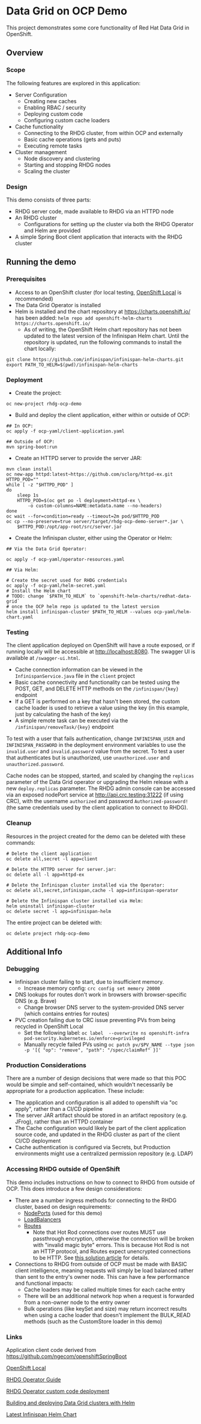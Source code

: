 
# Data Grid on OCP Demo

This project demonstrates some core functionality of Red Hat Data Grid in OpenShift. 

## Overview

### Scope

The following features are explored in this application:

- Server Configuration
  - Creating new caches
  - Enabling RBAC / security
  - Deploying custom code
  - Configuring custom cache loaders
- Cache functionality
  - Connecting to the RHDG cluster, from within OCP and externally
  - Basic cache operations (gets and puts)
  - Executing remote tasks
- Cluster management
  - Node discovery and clustering
  - Starting and stopping RHDG nodes
  - Scaling the cluster

### Design

This demo consists of three parts:
- RHDG server code, made available to RHDG via an HTTPD node
- An RHDG cluster
  - Configurations for setting up the cluster via both the RHDG Operator and Helm are provided
- A simple Spring Boot client application that interacts with the RHDG cluster

## Running the demo

### Prerequisites

- Access to an OpenShift cluster (for local testing, [OpenShift Local](https://developers.redhat.com/products/openshift-local/overview) is recommended)
- The Data Grid Operator is installed
- Helm is installed and the chart repository at <https://charts.openshift.io/> has been added: `helm repo add openshift-helm-charts https://charts.openshift.io/`
  - As of writing, the OpenShift Helm chart repository has not been updated to the latest version of the Infinispan Helm chart. Until the repository is updated, 
    run the following commands to install the chart locally:
```
git clone https://github.com/infinispan/infinispan-helm-charts.git
export PATH_TO_HELM=$(pwd)/infinispan-helm-charts
```

### Deployment
- Create the project:
```
oc new-project rhdg-ocp-demo
```
- Build and deploy the client application, either within or outside 
of OCP:
```
## In OCP:
oc apply -f ocp-yaml/client-application.yaml
```
```
## Outside of OCP:
mvn spring-boot:run 
```
- Create an HTTPD server to provide the server JAR:
```
mvn clean install
oc new-app httpd:latest~https://github.com/sclorg/httpd-ex.git
HTTPD_POD=""
while [ -z "$HTTPD_POD" ]
do
    sleep 1s
    HTTPD_POD=$(oc get po -l deployment=httpd-ex \
        -o custom-columns=NAME:metadata.name --no-headers)
done
oc wait --for=condition=ready --timeout=2m pod/$HTTPD_POD
oc cp --no-preserve=true server/target/rhdg-ocp-demo-server*.jar \
    $HTTPD_POD:/opt/app-root/src/server.jar
```
- Create the Infinispan cluster, either using the Operator or Helm:
```
## Via the Data Grid Operator:

oc apply -f ocp-yaml/operator-resources.yaml
```
```
## Via Helm:

# Create the secret used for RHDG credentials
oc apply -f ocp-yaml/helm-secret.yaml
# Install the Helm chart
# TODO: change `$PATH_TO_HELM` to `openshift-helm-charts/redhat-data-grid` 
# once the OCP helm repo is updated to the latest version
helm install infinispan-cluster $PATH_TO_HELM --values ocp-yaml/helm-chart.yaml
```

### Testing

The client application deployed on OpenShift will have a route exposed, or if running locally will be accessible at <http://localhost:8080>. The 
swagger UI is available at `/swagger-ui.html`. 

- Cache connection information can be viewed in the `InfinispanService.java` file in the `client` project
- Basic cache connectivity and functionality can be tested using the POST, GET, and DELETE HTTP methods on the `/infinispan/{key}` endpoint
- If a GET is performed on a key that hasn't been stored, the custom cache loader is used to retrieve a value using the key (in this example, just by calculating the hash of the key)
- A simple remote task can be executed via the `/infinispan/removeTask/{key}` endpoint

To test with a user that fails authentication, change `INFINISPAN_USER` and `INFINISPAN_PASSWORD` in the deployment environment variables to 
use the `invalid.user` and `invalid.password` value from the secret. To test a user that authenticates but is unauthorized, use
`unauthorized.user` and `unauthorized.password`.

Cache nodes can be stopped, started, and scaled by changing the `replicas` parameter of the Data Grid operator or upgrading the Helm release 
with a new `deploy.replicas` parameter. The RHDG admin console can be accessed via an exposed nodePort service at <http://api.crc.testing:31222> 
(if using CRC), with the username `authorized` and password `Authorized-password!` (the same credentials used by the client application to 
connect to RHDG). 

### Cleanup

Resources in the project created for the demo can be deleted with these commands:

```
# Delete the client application:
oc delete all,secret -l app=client
```
```
# Delete the HTTPD server for server.jar:
oc delete all -l app=httpd-ex
```
```
# Delete the Infinispan cluster installed via the Operator:
oc delete all,secret,infinispan,cache -l app=infinispan-operator
```
```
# Delete the Infinispan cluster installed via Helm:
helm uninstall infinispan-cluster
oc delete secret -l app=infinispan-helm
```

The entire project can be deleted with:

```
oc delete project rhdg-ocp-demo
```

## Additional Info

### Debugging

- Infinispan cluster failing to start, due to insufficient memory.
  - Increase memory config: `crc config set memory 20000`
- DNS lookups for routes don't work in browsers with browser-specific DNS (e.g. Brave)
  - Change browser DNS server to the system-provided DNS server (which contains entries for routes)
- PVC creation failing due to CRC issue preventing PVs from being recycled in OpenShift Local
  - Set the following label: `oc label  --overwrite ns openshift-infra  pod-security.kubernetes.io/enforce=privileged`
  - Manually recycle failed PVs using `oc patch pv/$PV_NAME --type json -p '[{ "op": "remove", "path": "/spec/claimRef" }]'`

### Production Considerations

There are a number of design decisions that were made so that this POC would be simple and self-contained, which wouldn't necessarily be appropriate for a production application. These include:

- The application and configuration is all added to openshift via "oc apply", rather than a CI/CD pipeline 
- The server JAR artifact should be stored in an artifact repository (e.g. JFrog), rather than an HTTPD container
- The Cache configuration would likely be part of the client application source code, and updated in the RHDG cluster as part of the client CI/CD deployment
- Cache authentication is configured via Secrets, but Production environments might use a centralized permission repository (e.g. LDAP)

### Accessing RHDG outside of OpenShift

This demo includes instructions on how to connect to RHDG from outside of OCP. This does introduce a few design considerations:

- There are a number ingress methods for connecting to the RHDG cluster, based on design requirements:
  - [NodePorts](https://docs.openshift.com/container-platform/4.12/networking/configuring_ingress_cluster_traffic/configuring-ingress-cluster-traffic-nodeport.html) (used for this demo)
  - [LoadBalancers](https://docs.openshift.com/container-platform/4.12/networking/configuring_ingress_cluster_traffic/configuring-ingress-cluster-traffic-load-balancer.html)
  - [Routes](https://docs.openshift.com/container-platform/4.12/networking/routes/route-configuration.html)
    - Note that Hot Rod connections over routes MUST use passthrough encryption, otherwise the connection will be broken with "invalid 
      magic byte" errors. This is because Hot Rod is not an HTTP protocol, and Routes expect unencrypted connections to be HTTP. See 
      [this solution article](https://access.redhat.com/solutions/6134351) for details.
- Connections to RHDG from outside of OCP must be made with BASIC client intelligence, meaning requests will simply be load balanced 
rather than sent to the entry's owner node. This can have a few performance and functional impacts:
  - Cache loaders may be called multiple times for each cache entry
  - There will be an additional network hop when a request is forwarded from a non-owner node to the entry owner
  - Bulk operations (like keySet and size) may return incorrect results when using a cache loader that doesn't implement the BULK_READ 
    methods (such as the CustomStore loader in this demo)

### Links

Application client code derived from <https://github.com/ngecom/openshiftSpringBoot>

[OpenShift Local](https://developers.redhat.com/products/openshift-local/overview)

[RHDG Operator Guide](https://access.redhat.com/documentation/en-us/red_hat_data_grid/8.3/html/data_grid_operator_guide/index)

[RHDG Operator custom code deployment](https://access.redhat.com/documentation/en-us/red_hat_data_grid/8.3/guide/1cfa1bfa-697d-4fda-9e0a-8c3e2b99f815)

[Building and deploying Data Grid clusters with Helm](https://access.redhat.com/documentation/en-us/red_hat_data_grid/8.3/html-single/building_and_deploying_data_grid_clusters_with_helm/index)

[Latest Infinispan Helm Chart](https://github.com/infinispan/infinispan-helm-charts)

